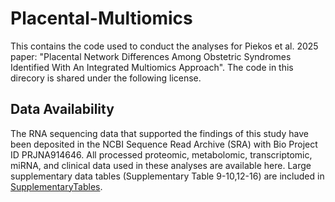 # Placental-Multiomics
This contains the code used to conduct the analyses for Piekos et al. 2025 paper: "Placental Network Differences Among Obstetric Syndromes Identified With An Integrated Multiomics Approach". The code in this direcory is shared under the following license.

## Data Availability
The RNA sequencing data that supported the findings of this study have been deposited in the NCBI Sequence Read Archive (SRA) with Bio Project ID PRJNA914646. All processed proteomic, metabolomic, transcriptomic, miRNA, and clinical data used in these analyses are available here. Large supplementary data tables (Supplementary Table 9-10,12-16) are included in [SupplementaryTables](SupplementaryTables).

